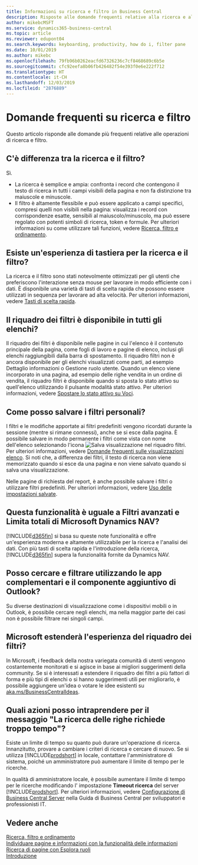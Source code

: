 ```yaml
---
title: Informazioni su ricerca e filtro in Business Central
description: Risposte alle domande frequenti relative alla ricerca e al filtro.
author: mikebcMSFT
ms.service: dynamics365-business-central
ms.topic: article
ms.reviewer: edupont04
ms.search.keywords: keyboarding, productivity, how do i, filter pane
ms.date: 10/01/2019
ms.author: mikebc
ms.openlocfilehash: 79fb96b0262eacfd67326236c7cf8468689c6b5e
ms.sourcegitcommit: cfc92eefa8b06fb426482f54e393f0e6e222f712
ms.translationtype: HT
ms.contentlocale: it-CH
ms.lasthandoff: 12/03/2019
ms.locfileid: "2876889"
---
```

# <a name="searching-and-filtering-faq"></a>Domande frequenti su ricerca e filtro
Questo articolo risponde alle domande più frequenti relative alle operazioni di ricerca e filtro.

## <a name="is-there-a-difference-between-searching-and-filtering"></a>C'è differenza tra la ricerca e il filtro?
Sì.
- La ricerca è semplice e ampia: confronta i record che contengono il testo di ricerca in tutti i campi visibili della pagina e non fa distinzione tra maiuscole e minuscole.
- Il filtro è altamente flessibile e può essere applicato a campi specifici, compresi quelli non visibili nella pagina: visualizza i record con corrispondenze esatte, sensibili al maiuscolo/minuscolo, ma può essere regolato con potenti simboli di ricerca, token e formule. Per ulteriori informazioni su come utilizzare tali funzioni, vedere [Ricerca, filtro e ordinamento](ui-enter-criteria-filters.md).

## <a name="is-there-a-keyboard-experience-for-search-and-filter"></a>Esiste un'esperienza di tastiera per la ricerca e il filtro?
La ricerca e il filtro sono stati notevolmente ottimizzati per gli utenti che preferiscono l'interazione senza mouse per lavorare in modo efficiente con i dati. È disponibile una varietà di tasti di scelta rapida che possono essere utilizzati in sequenza per lavorare ad alta velocità. Per ulteriori informazioni, vedere [Tasti di scelta rapida](keyboard-shortcuts.md#KeyboardFilter).

## <a name="is-the-filter-pane-available-on-all-lists"></a>Il riquadro dei filtri è disponibile in tutti gli elenchi?
Il riquadro dei filtri è disponibile nelle pagine in cui l'elenco è il contenuto principale della pagina, come fogli di lavoro e pagine di elenco, inclusi gli elenchi raggiungibili dalla barra di spostamento. Il riquadro filtri non è ancora disponibile per gli elenchi visualizzati come parti, ad esempio Dettaglio informazioni o Gestione ruolo utente. Quando un elenco viene incorporato in una pagina, ad esempio delle righe vendita in un ordine di vendita, il riquadro filtri è disponibile quando si sposta lo stato attivo su quell'elenco utilizzando il pulsante modalità stato attivo. Per ulteriori informazioni, vedere [Spostare lo stato attivo su Voci](ui-enter-data.md#Focus).

## <a name="how-can-i-save-my-filters"></a>Come posso salvare i filtri personali?
I filtri e le modifiche apportate ai filtri predefiniti vengono ricordati durante la sessione (mentre si rimane connessi), anche se si esce dalla pagina. È possibile salvare in modo permanente i filtri come vista con nome dell'elenco selezionando l'icona ![Salva visualizzazione](media/save_view_icon.png "Salva visualizzazione") nel riquadro filtri. Per ulteriori informazioni, vedere [Domande frequenti sulle visualizzazioni elenco](ui-views-faq.md). Si noti che, a differenza dei filtri, il testo di ricerca non viene memorizzato quando si esce da una pagina e non viene salvato quando si salva una visualizzazione.

Nelle pagine di richiesta del report, è anche possibile salvare i filtri o utilizzare filtri predefiniti. Per ulteriori informazioni, vedere [Uso delle impostazioni salvate](ui-work-report.md#SavedSettings).

## <a name="is-this-the-same-as-advanced-filters-and-limit-totals-in-microsoft-dynamics-nav"></a>Questa funzionalità è uguale a Filtri avanzati e Limita totali di Microsoft Dynamics NAV?
[!INCLUDE[d365fin](includes/d365fin_md.md)] si basa su queste note funzionalità e offre un'esperienza moderna e altamente utilizzabile per la ricerca e l'analisi dei dati. Con più tasti di scelta rapida e l'introduzione della ricerca, [!INCLUDE[d365fin](includes/d365fin_md.md)] supera la funzionalità fornite da Dynamics NAV.  

## <a name="can-i-search-and-filter-using-the-companion-apps-and-outlook-addin"></a>Posso cercare e filtrare utilizzando le app complementari e il componente aggiuntivo di Outlook?
Su diverse destinazioni di visualizzazione come i dispositivi mobili o in Outlook, è possibile cercare negli elenchi, ma nella maggior parte dei casi non è possibile filtrare nei singoli campi.

## <a name="will-microsoft-extend-the-filter-pane-experience"></a>Microsoft estenderà l'esperienza del riquadro dei filtri?
In Microsoft, i feedback della nostra variegata comunità di utenti vengono costantemente monitorati e si agisce in base ai migliori suggerimenti della community. Se si è interessati a estendere il riquadro dei filtri a più fattori di forma e più tipi di elenchi o si hanno suggerimenti utili per migliorarlo, è possibile aggiungere un'idea o votare le idee esistenti su [aka.ms/BusinessCentralIdeas](https://aka.ms/businesscentralideas).

## <a name="can-i-do-anything-about-the-searching-for-rows-is-taking-too-long-message"></a>Quali azioni posso intraprendere per il messaggio "La ricerca delle righe richiede troppo tempo"?

Esiste un limite di tempo su quanto può durare un'operazione di ricerca. Innanzitutto, provare a cambiare i criteri di ricerca e cercare di nuovo. Se si utilizza [!INCLUDE[prodshort](includes/prodshort.md)] in locale, contattare l'amministratore di sistema, poiché un amministratore può aumentare il limite di tempo per le ricerche.

In qualità di amministratore locale, è possibile aumentare il limite di tempo per le ricerche modificando l' impostazione **Timeout ricerca** del server [!INCLUDE[prodshort](includes/prodshort.md)]. Per ulteriori informazioni, vedere [Configurazione di Business Central Server](/dynamics365/business-central/dev-itpro/administration/configure-server-instance?#Database) nella Guida di Business Central per sviluppatori e professionisti IT.

## <a name="see-also"></a>Vedere anche
[Ricerca, filtro e ordinamento](ui-enter-criteria-filters.md)  
[Individuare pagine e informazioni con la funzionalità delle informazioni](ui-search.md)  
[Ricerca di pagine con Esplora ruoli](ui-role-explorer.md)  
[Introduzione](product-get-started.md)  
